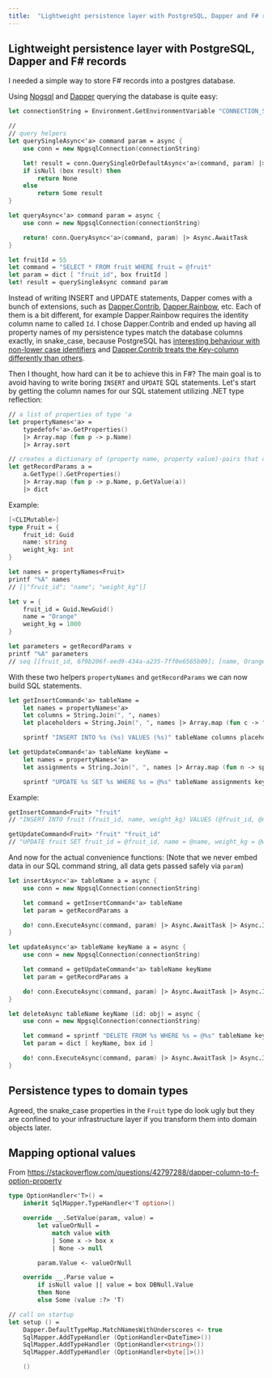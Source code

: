 ```yaml
---
title:  "Lightweight persistence layer with PostgreSQL, Dapper and F# records"
---
```

## Lightweight persistence layer with PostgreSQL, Dapper and F# records

I needed a simple way to store F# records into a postgres database.


Using [Npgsql](http://www.npgsql.org/) and [Dapper](https://github.com/StackExchange/Dapper)
querying the database is quite easy:
```fsharp
let connectionString = Environment.GetEnvironmentVariable "CONNECTION_STRING"

//
// query helpers
let querySingleAsync<'a> command param = async {
    use conn = new NpgsqlConnection(connectionString)

    let! result = conn.QuerySingleOrDefaultAsync<'a>(command, param) |> Async.AwaitTask
    if isNull (box result) then
        return None
    else
        return Some result
}

let queryAsync<'a> command param = async {
    use conn = new NpgsqlConnection(connectionString)

    return! conn.QueryAsync<'a>(command, param) |> Async.AwaitTask
}
```

```fsharp
let fruitId = 55
let command = "SELECT * FROM fruit WHERE fruit = @fruit"
let param = dict [ "fruit_id", box fruitId ]
let! result = querySingleAsync command param
```



Instead of writing INSERT and UPDATE statements, Dapper comes with a bunch of extensions, such as [Dapper.Contrib](https://github.com/StackExchange/Dapper/tree/master/Dapper.Contrib), [Dapper.Rainbow](https://github.com/StackExchange/Dapper), etc.
Each of them is a bit different, for example Dapper.Rainbow requires the identity column name to called `Id`.
I chose Dapper.Contrib and ended up having all property names of my persistence types match the database columns exactly, in snake_case, because PostgreSQL has [interesting behaviour with non-lower case identifiers](https://stackoverflow.com/questions/2878248/postgresql-naming-conventions) and [Dapper.Contrib treats the Key-column differently than others](https://github.com/StackExchange/Dapper/issues/1008).

Then I thought, how hard can it be to achieve this in F#? 
The main goal is to avoid having to write boring `INSERT` and `UPDATE` SQL statements.
Let's start by getting the column names for our SQL statement utilizing .NET type reflection:
```fsharp
// a list of properties of type 'a
let propertyNames<'a> =
    typedefof<'a>.GetProperties()
    |> Array.map (fun p -> p.Name)
    |> Array.sort

// creates a dictionary of (property name, property value)-pairs that can be passed to Dapper
let getRecordParams a =
    a.GetType().GetProperties() 
    |> Array.map (fun p -> p.Name, p.GetValue(a)) 
    |> dict
```

Example:
```fsharp
[<CLIMutable>]
type Fruit = {
    fruit_id: Guid
    name: string
    weight_kg: int
}

let names = propertyNames<Fruit>
printf "%A" names
// [|"fruit_id"; "name"; "weight_kg"|]

let v = {
    fruit_id = Guid.NewGuid()
    name = "Orange"
    weight_kg = 1000
}

let parameters = getRecordParams v
printf "%A" parameters
// seq [[fruit_id, 6f9b206f-eed9-434a-a235-7ff0e6565b09]; [name, Orange]; [weight_kg, 1000]]
```

With these two helpers `propertyNames` and `getRecordParams` we can now build SQL statements.
```fsharp
let getInsertCommand<'a> tableName = 
    let names = propertyNames<'a>
    let columns = String.Join(", ", names)
    let placeholders = String.Join(", ", names |> Array.map (fun c -> "@" + c))

    sprintf "INSERT INTO %s (%s) VALUES (%s)" tableName columns placeholders

let getUpdateCommand<'a> tableName keyName =
    let names = propertyNames<'a>
    let assignments = String.Join(", ", names |> Array.map (fun n -> sprintf "%s = @%s" n n))

    sprintf "UPDATE %s SET %s WHERE %s = @%s" tableName assignments keyName keyName
```

Example:
```fsharp
getInsertCommand<Fruit> "fruit"
// "INSERT INTO fruit (fruit_id, name, weight_kg) VALUES (@fruit_id, @name, @weight_kg)"

getUpdateCommand<Fruit> "fruit" "fruit_id"
// "UPDATE fruit SET fruit_id = @fruit_id, name = @name, weight_kg = @weight_kg WHERE fruit_id = @fruit_id"
```

And now for the actual convenience functions:
(Note that we never embed data in our SQL command string, all data gets passed safely via `param`)
```fsharp
let insertAsync<'a> tableName a = async {
    use conn = new NpgsqlConnection(connectionString)

    let command = getInsertCommand<'a> tableName
    let param = getRecordParams a

    do! conn.ExecuteAsync(command, param) |> Async.AwaitTask |> Async.Ignore
}

let updateAsync<'a> tableName keyName a = async {
    use conn = new NpgsqlConnection(connectionString)

    let command = getUpdateCommand<'a> tableName keyName
    let param = getRecordParams a

    do! conn.ExecuteAsync(command, param) |> Async.AwaitTask |> Async.Ignore
}

let deleteAsync tableName keyName (id: obj) = async {
    use conn = new NpgsqlConnection(connectionString)

    let command = sprintf "DELETE FROM %s WHERE %s = @%s" tableName keyName keyName
    let param = dict [ keyName, box id ]

    do! conn.ExecuteAsync(command, param) |> Async.AwaitTask |> Async.Ignore
}
```

## Persistence types to domain types
Agreed, the snake_case properties in the `Fruit` type do look ugly but they are confined to your
infrastructure layer if you transform them into domain objects later.

## Mapping optional values
From https://stackoverflow.com/questions/42797288/dapper-column-to-f-option-property
```fsharp
type OptionHandler<'T>() =
    inherit SqlMapper.TypeHandler<'T option>()

    override __.SetValue(param, value) = 
        let valueOrNull = 
            match value with
            | Some x -> box x
            | None -> null

        param.Value <- valueOrNull    

    override __.Parse value =
        if isNull value || value = box DBNull.Value 
        then None
        else Some (value :?> 'T)

// call on startup
let setup () =
    Dapper.DefaultTypeMap.MatchNamesWithUnderscores <- true
    SqlMapper.AddTypeHandler (OptionHandler<DateTime>())
    SqlMapper.AddTypeHandler (OptionHandler<string>())
    SqlMapper.AddTypeHandler (OptionHandler<byte[]>())

    ()
```
